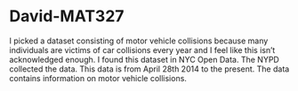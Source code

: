 # David-MAT327
I picked a dataset consisting of motor vehicle collisions because many individuals are victims of car collisions every year and I feel like this isn’t acknowledged enough. I found this dataset in NYC Open Data. The NYPD collected the data. This data is from April 28th 2014 to the present. The data contains information on motor vehicle collisions.
